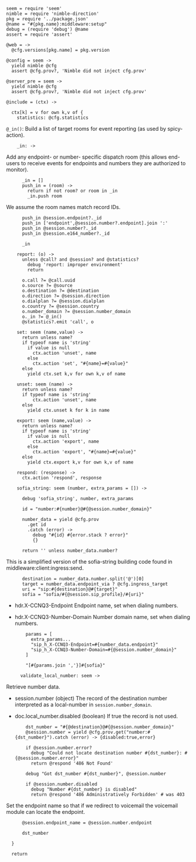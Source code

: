     seem = require 'seem'
    nimble = require 'nimble-direction'
    pkg = require '../package.json'
    @name = "#{pkg.name}:middleware:setup"
    debug = (require 'debug') @name
    assert = require 'assert'

    @web = ->
      @cfg.versions[pkg.name] = pkg.version

    @config = seem ->
      yield nimble @cfg
      assert @cfg.prov?, 'Nimble did not inject cfg.prov'

    @server_pre = seem ->
      yield nimble @cfg
      assert @cfg.prov?, 'Nimble did not inject cfg.prov'

    @include = (ctx) ->

      ctx[k] = v for own k,v of {
        statistics: @cfg.statistics

`@_in()`: Build a list of target rooms for event reporting (as used by spicy-action).

        _in: ->

Add any endpoint- or number- specific dispatch room (this allows end-users to receive events for endpoints and numbers they are authorized to monitor).

          _in = []
          push_in = (room) ->
            return if not room? or room in _in
            _in.push room

We assume the room names match record IDs.

          push_in @session.endpoint?._id
          push_in ['endpoint',@session.number?.endpoint].join ':'
          push_in @session.number?._id
          push_in @session.e164_number?._id

          _in

        report: (o) ->
          unless @call? and @session? and @statistics?
            debug 'report: improper environment'
            return

          o.call ?= @call.uuid
          o.source ?= @source
          o.destination ?= @destination
          o.direction ?= @session.direction
          o.dialplan ?= @session.dialplan
          o.country ?= @session.country
          o.number_domain ?= @session.number_domain
          o._in ?= @_in()
          @statistics?.emit 'call', o

        set: seem (name,value) ->
          return unless name?
          if typeof name is 'string'
            if value is null
              ctx.action 'unset', name
            else
              ctx.action 'set', "#{name}=#{value}"
          else
            yield ctx.set k,v for own k,v of name

        unset: seem (name) ->
          return unless name?
          if typeof name is 'string'
              ctx.action 'unset', name
          else
            yield ctx.unset k for k in name

        export: seem (name,value) ->
          return unless name?
          if typeof name is 'string'
            if value is null
              ctx.action 'export', name
            else
              ctx.action 'export', "#{name}=#{value}"
          else
            yield ctx.export k,v for own k,v of name

        respond: (response) ->
          ctx.action 'respond', response

        sofia_string: seem (number, extra_params = []) ->

          debug 'sofia_string', number, extra_params

          id = "number:#{number}@#{@session.number_domain}"

          number_data = yield @cfg.prov
            .get id
            .catch (error) ->
              debug "#{id} #{error.stack ? error}"
              {}

          return '' unless number_data.number?

This is a simplified version of the sofia-string building code found in middleware:client:ingress:send.

          destination = number_data.number.split('@')[0]
          target = number_data.endpoint_via ? @cfg.ingress_target
          uri = "sip:#{destination}@#{target}"
          sofia = "sofia/#{@session.sip_profile}/#{uri}"

* hdr.X-CCNQ3-Endpoint Endpoint name, set when dialing numbers.
* hdr.X-CCNQ3-Number-Domain Number domain name, set when dialing numbers.

          params = [
            extra_params...
            "sip_h_X-CCNQ3-Endpoint=#{number_data.endpoint}"
            "sip_h_X-CCNQ3-Number-Domain=#{@session.number_domain}"
          ]

          "[#{params.join ','}]#{sofia}"

        validate_local_number: seem ->

Retrieve number data.

* session.number (object) The record of the destination number interpreted as a local-number in `session.number_domain`.
* doc.local_number.disabled (boolean) If true the record is not used.

          dst_number = "#{@destination}@#{@session.number_domain}"
          @session.number = yield @cfg.prov.get("number:#{dst_number}").catch (error) -> {disabled:true,error}

          if @session.number.error?
            debug "Could not locate destination number #{dst_number}: #{@session.number.error}"
            return @respond '486 Not Found'

          debug "Got dst_number #{dst_number}", @session.number

          if @session.number.disabled
            debug "Number #{dst_number} is disabled"
            return @respond '486 Administratively Forbidden' # was 403

Set the endpoint name so that if we redirect to voicemail the voicemail module can locate the endpoint.

          @session.endpoint_name = @session.number.endpoint

          dst_number

      }

      return
